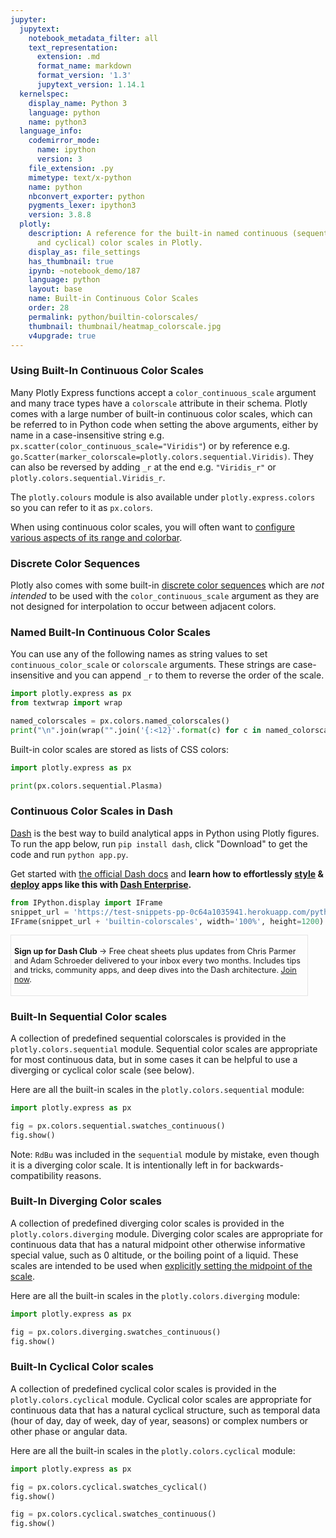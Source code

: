 ```yaml
---
jupyter:
  jupytext:
    notebook_metadata_filter: all
    text_representation:
      extension: .md
      format_name: markdown
      format_version: '1.3'
      jupytext_version: 1.14.1
  kernelspec:
    display_name: Python 3
    language: python
    name: python3
  language_info:
    codemirror_mode:
      name: ipython
      version: 3
    file_extension: .py
    mimetype: text/x-python
    name: python
    nbconvert_exporter: python
    pygments_lexer: ipython3
    version: 3.8.8
  plotly:
    description: A reference for the built-in named continuous (sequential, diverging
      and cyclical) color scales in Plotly.
    display_as: file_settings
    has_thumbnail: true
    ipynb: ~notebook_demo/187
    language: python
    layout: base
    name: Built-in Continuous Color Scales
    order: 28
    permalink: python/builtin-colorscales/
    thumbnail: thumbnail/heatmap_colorscale.jpg
    v4upgrade: true
---
```


### Using Built-In Continuous Color Scales

Many Plotly Express functions accept a `color_continuous_scale` argument and many trace
types have a `colorscale` attribute in their schema. Plotly comes with a large number of
built-in continuous color scales, which can be referred to in Python code when setting the above arguments,
either by name in a case-insensitive string e.g. `px.scatter(color_continuous_scale="Viridis"`) or by reference e.g.
`go.Scatter(marker_colorscale=plotly.colors.sequential.Viridis)`. They can also be reversed by adding `_r` at the end
e.g. `"Viridis_r"` or `plotly.colors.sequential.Viridis_r`.

The `plotly.colours` module is also available under `plotly.express.colors` so you can refer to it as `px.colors`.

When using continuous color scales, you will often want to [configure various aspects of its range and colorbar](/python/colorscales/).

### Discrete Color Sequences

Plotly also comes with some built-in [discrete color sequences](/python/discrete-color/) which are _not intended_ to be used with the `color_continuous_scale` argument as they are not designed for interpolation to occur between adjacent colors.

### Named Built-In Continuous Color Scales

You can use any of the following names as string values to set `continuous_color_scale` or `colorscale` arguments.
These strings are case-insensitive and you can append `_r` to them to reverse the order of the scale.

```python
import plotly.express as px
from textwrap import wrap

named_colorscales = px.colors.named_colorscales()
print("\n".join(wrap("".join('{:<12}'.format(c) for c in named_colorscales), 96)))
```

Built-in color scales are stored as lists of CSS colors:

```python
import plotly.express as px

print(px.colors.sequential.Plasma)
```

### Continuous Color Scales in Dash

[Dash](https://plotly.com/dash/) is the best way to build analytical apps in Python using Plotly figures. To run the app below, run `pip install dash`, click "Download" to get the code and run `python app.py`.

Get started  with [the official Dash docs](https://dash.plotly.com/installation) and **learn how to effortlessly [style](https://plotly.com/dash/design-kit/) & [deploy](https://plotly.com/dash/app-manager/) apps like this with <a class="plotly-red" href="https://plotly.com/dash/">Dash Enterprise</a>.**


```python hide_code=true
from IPython.display import IFrame
snippet_url = 'https://test-snippets-pp-0c64a1035941.herokuapp.com/python-docs-dash-snippets/'
IFrame(snippet_url + 'builtin-colorscales', width='100%', height=1200)
```

<div style="font-size: 0.9em;"><div style="width: calc(100% - 30px); box-shadow: none; border: thin solid rgb(229, 229, 229);"><div style="padding: 5px;"><div><p><strong>Sign up for Dash Club</strong> → Free cheat sheets plus updates from Chris Parmer and Adam Schroeder delivered to your inbox every two months. Includes tips and tricks, community apps, and deep dives into the Dash architecture.
<u><a href="https://go.plotly.com/dash-club?utm_source=Dash+Club+2022&utm_medium=graphing_libraries&utm_content=inline">Join now</a></u>.</p></div></div></div></div>


### Built-In Sequential Color scales

A collection of predefined sequential colorscales is provided in the `plotly.colors.sequential` module. Sequential color scales are appropriate for most continuous data, but in some cases it can be helpful to use a diverging or cyclical color scale (see below).

Here are all the built-in scales in the `plotly.colors.sequential` module:

```python
import plotly.express as px

fig = px.colors.sequential.swatches_continuous()
fig.show()
```

Note: `RdBu` was included in the `sequential` module by mistake, even though it is a diverging color scale.
It is intentionally left in for backwards-compatibility reasons.

### Built-In Diverging Color scales

A collection of predefined diverging color scales is provided in the `plotly.colors.diverging` module.
Diverging color scales are appropriate for continuous data that has a natural midpoint
other otherwise informative special value, such as 0 altitude, or the boiling point
of a liquid. These scales are intended to be used when [explicitly setting the midpoint of the scale](/python/colorscales/#setting-the-midpoint-of-a-color-range-for-a-diverging-color-scale).

Here are all the built-in scales in the `plotly.colors.diverging` module:

```python
import plotly.express as px

fig = px.colors.diverging.swatches_continuous()
fig.show()
```

### Built-In Cyclical Color scales

A collection of predefined cyclical color scales is provided in the `plotly.colors.cyclical` module.
Cyclical color scales are appropriate for continuous data that has a natural cyclical
structure, such as temporal data (hour of day, day of week, day of year, seasons) or
complex numbers or other phase or angular data.

Here are all the built-in scales in the `plotly.colors.cyclical` module:

```python
import plotly.express as px

fig = px.colors.cyclical.swatches_cyclical()
fig.show()

fig = px.colors.cyclical.swatches_continuous()
fig.show()
```
